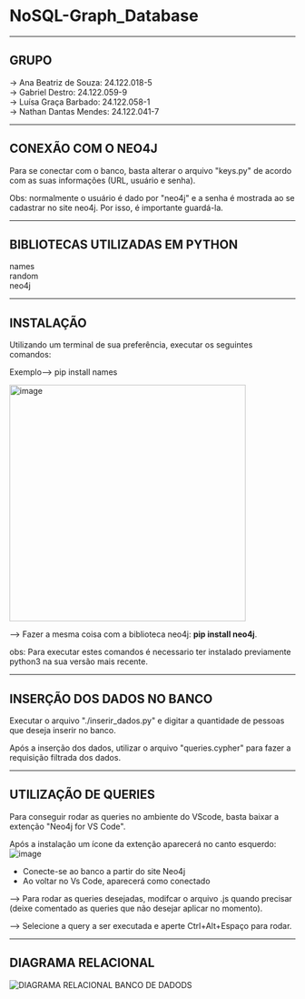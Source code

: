 # NoSQL-Graph_Database

----
<h2>GRUPO</h2>
  -> Ana Beatriz de Souza: 24.122.018-5 <br>
  -> Gabriel Destro: 24.122.059-9 <br>
  -> Luísa Graça Barbado:  24.122.058-1 <br>
  -> Nathan Dantas Mendes: 24.122.041-7 <br>

----

<h2>CONEXÃO COM O NEO4J</h2>

Para se conectar com o banco, basta alterar o arquivo "keys.py" de acordo com as suas informações (URL, usuário e senha). 

Obs: normalmente o usuário é dado por "neo4j" e a senha é mostrada ao se cadastrar no site neo4j. Por isso, é importante guardá-la. 

----
<h2>BIBLIOTECAS UTILIZADAS EM PYTHON</h2>

names <br>
random  <br>
neo4j  <br>

----

<h2>INSTALAÇÃO</h2>

Utilizando um terminal de sua preferência, executar os seguintes comandos:

Exemplo--> pip install names<br> 

<img width="416" alt="image" src="https://github.com/user-attachments/assets/14e71b97-7195-4bdd-aaef-c69812d223cd">

--> Fazer a mesma coisa com a biblioteca neo4j: **pip install neo4j**.

obs: Para executar estes comandos é necessario ter instalado previamente python3 na sua versão mais recente. 

----
<h2>INSERÇÃO DOS DADOS NO BANCO</h2>
  Executar o arquivo "./inserir_dados.py" e digitar a quantidade de pessoas que deseja inserir no banco.
  
  Após a inserção dos dados, utilizar o arquivo "queries.cypher" para fazer a requisição filtrada dos dados.

  ----
<h2>UTILIZAÇÃO DE QUERIES</h2>
Para conseguir rodar as queries no ambiente do VScode, basta baixar a extenção "Neo4j for VS Code".

Após a instalação um ícone da extenção aparecerá no canto esquerdo: ![image](https://github.com/user-attachments/assets/beff4e82-af7f-4eb0-8047-2a8cbe4c7940)

* Conecte-se ao banco a partir do site Neo4j
* Ao voltar no Vs Code, aparecerá como conectado

--> Para rodar as queries desejadas, modifcar o arquivo .js quando precisar (deixe comentado as queries que não desejar aplicar no momento).

--> Selecione a query a ser executada e aperte Ctrl+Alt+Espaço para rodar.

----
<h2>DIAGRAMA RELACIONAL</h2>

![DIAGRAMA RELACIONAL BANCO DE DADODS](https://github.com/user-attachments/assets/138e57f8-33b1-41e2-8799-112479c09dfd)



